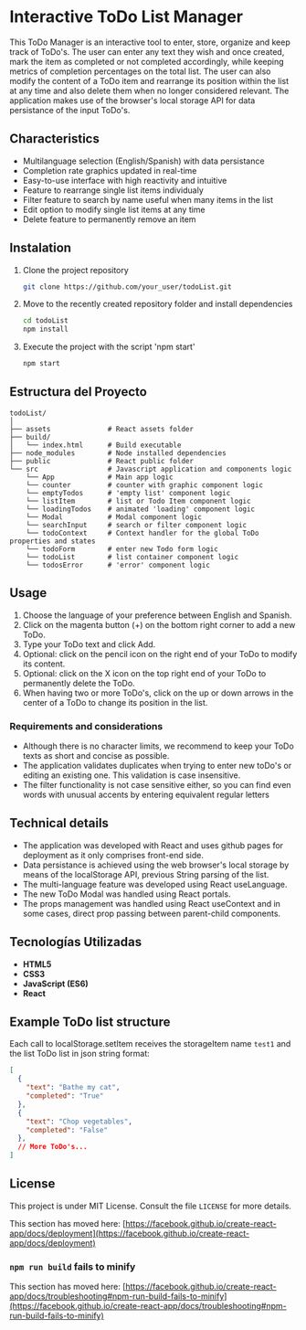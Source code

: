 # Interactive ToDo List Manager

This ToDo Manager is an interactive tool to enter, store, organize and keep track of ToDo's. The user can enter any text they wish and once created, mark the item as completed or not completed accordingly, while keeping metrics of completion percentages on the total list. The user can also modify the content of a ToDo item and rearrange its position within the list at any time and also delete them when no longer considered relevant. The application makes use of the browser's local storage API for data persistance of the input ToDo's.

## Characteristics

- Multilanguage selection (English/Spanish) with data persistance
- Completion rate graphics updated in real-time
- Easy-to-use interface with high reactivity and intuitive
- Feature to rearrange single list items individualy
- Filter feature to search by name useful when many items in the list
- Edit option to modify single list items at any time
- Delete feature to permanently remove an item

## Instalation

1. Clone the project repository
   ```bash
   git clone https://github.com/your_user/todoList.git
   ```
2. Move to the recently created repository folder and install dependencies
   ```bash
   cd todoList
   npm install
   ```
3. Execute the project with the script 'npm start'
   ```bash
   npm start
   ```

## Estructura del Proyecto

```
todoList/
│
├── assets              # React assets folder
├── build/
│   └── index.html      # Build executable
├── node_modules        # Node installed dependencies
├── public              # React public folder
└── src                 # Javascript application and components logic
    └── App             # Main app logic
    └── counter         # counter with graphic component logic
    └── emptyTodos      # 'empty list' component logic
    └── listItem        # list or Todo Item component logic
    └── loadingTodos    # animated 'loading' component logic
    └── Modal           # Modal component logic
    └── searchInput     # search or filter component logic
    └── todoContext     # Context handler for the global ToDo properties and states 
    └── todoForm        # enter new Todo form logic
    └── todoList        # list container component logic
    └── todosError      # 'error' component logic
```

## Usage

1. Choose the language of your preference between English and Spanish.
2. Click on the magenta button (+) on the bottom right corner to add a new ToDo.
3. Type your ToDo text and click Add.
4. Optional: click on the pencil icon on the right end of your ToDo to modify its content.
5. Optional: click on the X icon on the top right end of your ToDo to permanently delete the ToDo.
6. When having two or more ToDo's, click on the up or down arrows in the center of a ToDo to change its position in the list.

### Requirements and considerations
- Although there is no character limits, we recommend to keep your ToDo texts as short and concise as possible.
- The application validates duplicates when trying to enter new toDo's or editing an existing one. This validation is case insensitive.
- The filter functionality is not case sensitive either, so you can find even words with unusual accents by entering equivalent regular letters

## Technical details

- The application was developed with React and uses github pages for deployment as it only comprises front-end side.
- Data persistance is achieved using the web browser's local storage by means of the localStorage API, previous String parsing of the list.
- The multi-language feature was developed using React useLanguage.
- The new ToDo Modal was handled using React portals.
- The props management was handled using React useContext and in some cases, direct prop passing between parent-child components.

## Tecnologías Utilizadas

- **HTML5**
- **CSS3**
- **JavaScript (ES6)**
- **React**

## Example ToDo list structure

Each call to localStorage.setItem receives the storageItem name `test1` and the list ToDo list in json string format:

```json
[
  {
    "text": "Bathe my cat",
    "completed": "True"
  },
  {
    "text": "Chop vegetables",
    "completed": "False"
  },
  // More ToDo's...
]
```

## License

This project is under MIT License. Consult the file `LICENSE` for more details.

This section has moved here: [https://facebook.github.io/create-react-app/docs/deployment](https://facebook.github.io/create-react-app/docs/deployment)

### `npm run build` fails to minify

This section has moved here: [https://facebook.github.io/create-react-app/docs/troubleshooting#npm-run-build-fails-to-minify](https://facebook.github.io/create-react-app/docs/troubleshooting#npm-run-build-fails-to-minify)
